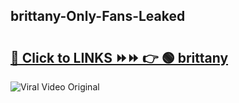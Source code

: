 
 ## brittany-Only-Fans-Leaked

# <h2><a href="https://clipsfans.com/brittany&ref=git">🔗 Click to LINKS ⏩⏩ 👉 🟢 brittany </a></h2>

<a href="https://clipsfans.com/brittany&ref=git" rel="nofollow" data-target="animated-image.originalLink"><img src="https://i.ibb.co.com/xMMVF88/686577567.gif" alt="Viral Video Original" style="max-width: 100%; display: inline-block;" data-target="animated-image.originalImage"></a>
